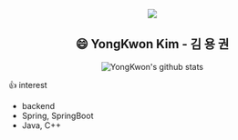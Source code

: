 <div align=center>
	
<a href="https://hits.seeyoufarm.com"><img src="https://hits.seeyoufarm.com/api/count/incr/badge.svg?url=https%3A%2F%2Fgithub.com%2FpowderBlue91&count_bg=%2379C83D&title_bg=%23555555&title=hits&edge_flat=false"/></a>


  
## :smile: YongKwon Kim - 김 용 권

<!-- <code><img height="50" src="https://user-images.githubusercontent.com/47877911/88288770-3421aa80-cd2f-11ea-9972-ab7e1ac2b89d.png"></code> -->
<!-- <code><img height="50" src="https://user-images.githubusercontent.com/47877911/88288764-31bf5080-cd2f-11ea-9291-24a90a43acc9.png"></code> -->
<!-- <code><img height="50" src="https://user-images.githubusercontent.com/47877911/88287732-af825c80-cd2d-11ea-9a56-bf85549e3fc4.png"></code> -->
<!-- <code><img height="50" src="https://user-images.githubusercontent.com/47877911/88288767-33891400-cd2f-11ea-81cd-b6a089ab4a24.png"></code> -->
<!-- <code><img height="50" src="https://user-images.githubusercontent.com/47877911/88288382-aa71dd00-cd2e-11ea-8fc2-a1f7ae93de63.png"></code> -->
<!-- <code><img height="50" src="https://www.pixelbird.com.au/wp-content/uploads/2020/02/nodejs-image.png"></code> -->
<!-- <code><img height="50" src="https://upload.wikimedia.org/wikipedia/commons/thumb/0/03/NYCS-bull-trans-C.svg/75px-NYCS-bull-trans-C.svg.png"></code> -->
<!-- <code><img height="50" src="https://upload.wikimedia.org/wikipedia/commons/thumb/1/18/ISO_C%2B%2B_Logo.svg/220px-ISO_C%2B%2B_Logo.svg.png"></code> -->
	
![YongKwon's github stats](https://github-readme-stats.vercel.app/api?username=powderBlue91&show_icons=true&hide_border=true)


</div>


👍 interest
- backend
- Spring, SpringBoot
- Java, C++

<!--
**powderBlue91/powderBlue91** is a ✨ _special_ ✨ repository because its `README.md` (this file) appears on your GitHub profile.



